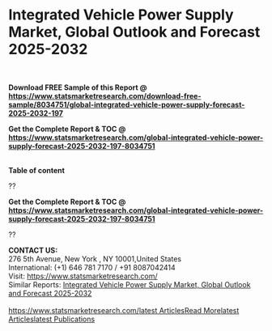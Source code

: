 <h1>Integrated Vehicle Power Supply Market, Global Outlook and Forecast 2025-2032</h1><br/><p><strong>Download FREE Sample of this Report @ <a href="https://www.statsmarketresearch.com/download-free-sample/8034751/global-integrated-vehicle-power-supply-forecast-2025-2032-197">https://www.statsmarketresearch.com/download-free-sample/8034751/global-integrated-vehicle-power-supply-forecast-2025-2032-197</a></strong></p>

<div><b>Get the Complete Report & TOC @ <a href="https://www.statsmarketresearch.com/global-integrated-vehicle-power-supply-forecast-2025-2032-197-8034751">https://www.statsmarketresearch.com/global-integrated-vehicle-power-supply-forecast-2025-2032-197-8034751</a></b></div>

<p><br />
<b>Table of content</b></p>

<p>??</p>

<div><b>Get the Complete Report & TOC @ <a href="https://www.statsmarketresearch.com/global-integrated-vehicle-power-supply-forecast-2025-2032-197-8034751">https://www.statsmarketresearch.com/global-integrated-vehicle-power-supply-forecast-2025-2032-197-8034751</a></b></div>

<p>??</p>

<p><b>CONTACT US:</b><br />
276 5th Avenue, New York , NY 10001,United States<br />
International: (+1) 646 781 7170 / +91 8087042414<br />
Visit: <a href="https://www.statsmarketresearch.com/">https://www.statsmarketresearch.com/</a><br />
Similar Reports: <a href="https://www.statsmarketresearch.com/global-integrated-vehicle-power-supply-forecast-2025-2032-197-8034751">Integrated Vehicle Power Supply Market, Global Outlook and Forecast 2025-2032</a><br />
<br />
<a href="https://gyeongbokgung.com">https://www.statsmarketresearch.com/</a><a href="https://hallyeomaritime.com">latest Articles</a><a href="https://jingwansa.com">Read More</a><a href="https://nguoiviet.jp/">latest Articles</a><a href="https://www.intelmarketresearch.com/">latest Publications</a></p>
